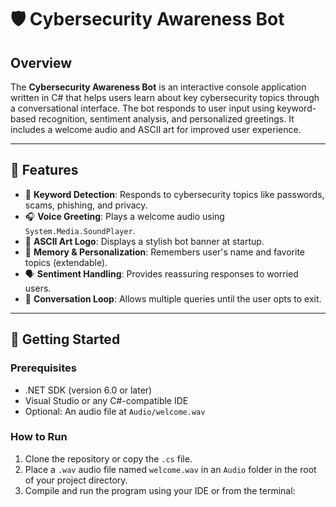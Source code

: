 # 🛡️ Cybersecurity Awareness Bot

## Overview

The **Cybersecurity Awareness Bot** is an interactive console application written in C# that helps users learn about key cybersecurity topics through a conversational interface. The bot responds to user input using keyword-based recognition, sentiment analysis, and personalized greetings. It includes a welcome audio and ASCII art for improved user experience.

---

## 🎯 Features

- 🔐 **Keyword Detection**: Responds to cybersecurity topics like passwords, scams, phishing, and privacy.
- 🎧 **Voice Greeting**: Plays a welcome audio using `System.Media.SoundPlayer`.
- 🎨 **ASCII Art Logo**: Displays a stylish bot banner at startup.
- 🧠 **Memory & Personalization**: Remembers user's name and favorite topics (extendable).
- 🗣️ **Sentiment Handling**: Provides reassuring responses to worried users.
- 🧵 **Conversation Loop**: Allows multiple queries until the user opts to exit.

---

## 🚀 Getting Started

### Prerequisites

- .NET SDK (version 6.0 or later)
- Visual Studio or any C#-compatible IDE
- Optional: An audio file at `Audio/welcome.wav`

### How to Run

1. Clone the repository or copy the `.cs` file.
2. Place a `.wav` audio file named `welcome.wav` in an `Audio` folder in the root of your project directory.
3. Compile and run the program using your IDE or from the terminal:


